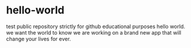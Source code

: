 # hello-world
test public repository strictly for github educational purposes
hello world. we want the world to know we are working on a brand new app that will change your lives for ever.
